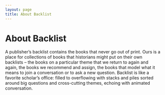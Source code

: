 ```yaml
---
layout: page
title: About Backlist
---
```


# About Backlist

A publisher’s backlist contains the books that never go out of print. Ours is a place for collections of books that historians might put on their own backlists – the books on a particular theme that we return to again and again, the books we recommend and assign, the books that model what it means to join a conversation or to ask a new question. Backlist is like a favorite scholar’s office: filled to overflowing with stacks and piles sorted around big questions and cross-cutting themes, echoing with animated conversation.
